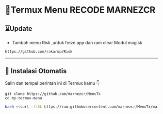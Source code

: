 
# 🌟Termux Menu RECODE MARNEZCR


## ⌛Update
- Tambah menu Risk ,untuk freze app dan ram clear
Modul magisk
```
https://github.com/rakarmp/Risk
```
---

## 🧰 Instalasi Otomatis

Salin dan tempel perintah ini di Termux kamu 👇
```
git clone https://github.com/marnezcr/MenuTx
cd my-termux-menu
```

```bash
bash <(curl -fsSL https://raw.githubusercontent.com/marnezcr/MenuTx/main/install.sh)
